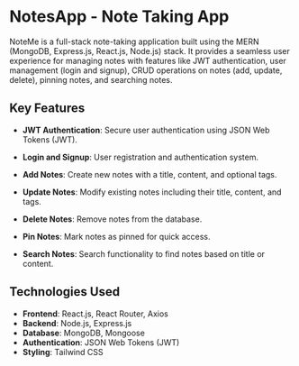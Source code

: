 # NotesApp - Note Taking App

NoteMe is a full-stack note-taking application built using the MERN (MongoDB, Express.js, React.js, Node.js) stack. It provides a seamless user experience for managing notes with features like JWT authentication, user management (login and signup), CRUD operations on notes (add, update, delete), pinning notes, and searching notes.

## Key Features

- **JWT Authentication**: Secure user authentication using JSON Web Tokens (JWT).
  
- **Login and Signup**: User registration and authentication system.
  
- **Add Notes**: Create new notes with a title, content, and optional tags.

- **Update Notes**: Modify existing notes including their title, content, and tags.

- **Delete Notes**: Remove notes from the database.

- **Pin Notes**: Mark notes as pinned for quick access.

- **Search Notes**: Search functionality to find notes based on title or content.

## Technologies Used

- **Frontend**: React.js, React Router, Axios
- **Backend**: Node.js, Express.js
- **Database**: MongoDB, Mongoose
- **Authentication**: JSON Web Tokens (JWT)
- **Styling**: Tailwind CSS

